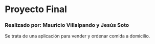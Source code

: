 <h1> Proyecto Final </h1>

<h3> Realizado por: Mauricio Villalpando y Jesús Soto </h3>

<p>Se trata de una aplicación para vender y ordenar comida a domicilio.</p>
